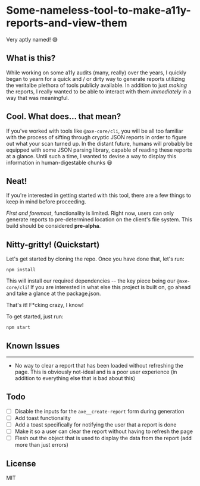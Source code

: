 # Some-nameless-tool-to-make-a11y-reports-and-view-them
Very aptly named! 😅

## What is this?
While working on some a11y audits (many, really) over the years, I quickly began to yearn for a quick and / or dirty way to generate reports utilizing the veritalbe plethora of tools publicly available. In addition to just _making_ the reports, I really wanted to be able to interact with them _immediately_ in a way that was meaningful.

## Cool. What does... that mean?
If you've worked with tools like `@axe-core/cli`, you will be all too familiar with the process of sifting through cryptic JSON reports in order to figure out what your scan turned up. In the distant future, humans will probably be equipped with some JSON parsing library, capable of reading these reports at a glance. Until such a time, I wanted to devise a way to display this information in human-digestable chunks 😆

## Neat!
If you're interested in getting started with this tool, there are a few things to keep in mind before proceeding. 

_First and foremost_, functionality is limited. Right now, users can only generate reports to pre-determined location on the client's file system. This build should be considered __pre-alpha__.

## Nitty-gritty! (Quickstart)
Let's get started by cloning the repo. Once you have done that, let's run:

```
npm install
```

This will install our required dependencies -- the key piece being our `@axe-core/cli`! If you are interested in what else this project is built on, go ahead and take a glance at the package.json.

That's it! F*cking crazy, I know!

To get started, just run:

```
npm start
```

## Known Issues
---
* No way to clear a report that has been loaded without refreshing the page. This is obviously not-ideal and is a poor user experience (in addition to everything else that is bad about this)

## Todo
- [ ] Disable the inputs for the `axe__create-report` form during generation
- [ ] Add toast functionality
- [ ] Add a toast specifically for notifying the user that a report is done
- [ ] Make it so a user can clear the report without having to refresh the page
- [ ] Flesh out the object that is used to display the data from the report (add more than just errors)

## License
MIT
